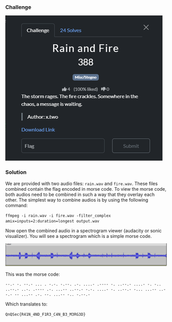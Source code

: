 ### Challenge

![Challenge](./challenge.png)


### Solution


We are provided with two audio files: `rain.wav` and `fire.wav`. These files combined contain the flag encoded in morse code. To view the morse code, both audios need to be combined in such a way that they overlay each other. The simplest way to combine audios is by using the following command:


`ffmpeg -i rain.wav -i fire.wav -filter_complex amix=inputs=2:duration=longest output.wav`


Now open the combined audio in a spectrogram viewer (audacity or sonic visualizer). You will see a spectrogram which is a simple morse code.

![Audacity](./audacity.jpg)

This was the morse code:

```
--.- -. --.- ... . -.-. -.--. .-. ....- .---- -. ..--.- ....- -. -.. ..--.- ..-. .---- .-. ...-- ..--.- -.-. ....- -. ..--.- -... ...-- ..--.- -- ...-- .-. --. ...-- -.. -.--.-
```

Which translates to:

`QnQSec{R41N_4ND_F1R3_C4N_B3_M3RG3D}`